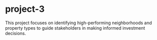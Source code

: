 # project-3
This project focuses on identifying high-performing neighborhoods and property types to guide stakeholders in making informed investment decisions.
